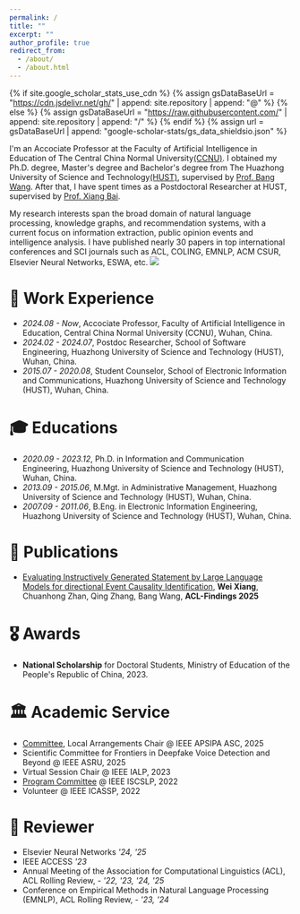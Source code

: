 ```yaml
---
permalink: /
title: ""
excerpt: ""
author_profile: true
redirect_from: 
  - /about/
  - /about.html
---
```


{% if site.google_scholar_stats_use_cdn %}
{% assign gsDataBaseUrl = "https://cdn.jsdelivr.net/gh/" | append: site.repository | append: "@" %}
{% else %}
{% assign gsDataBaseUrl = "https://raw.githubusercontent.com/" | append: site.repository | append: "/" %}
{% endif %}
{% assign url = gsDataBaseUrl | append: "google-scholar-stats/gs_data_shieldsio.json" %}

<span class='anchor' id='about-me'></span>

I'm an Accociate Professor at the Faculty of Artificial Intelligence in Education of The Central China Normal University[(CCNU)](https://www.ccnu.edu.cn/). I obtained my Ph.D. degree, Master's degree and Bachelor's degree from The Huazhong University of Science and Technology[(HUST)](https://www.hust.edu.cn), supervised by [Prof. Bang Wang](https://eic.hust.edu.cn/teacher/wangbang/index.htm). After that, I have spent times as a Postdoctoral Researcher at HUST, supervised by [Prof. Xiang Bai](http://faculty.hust.edu.cn/baixiang/zh_CN/more/1412472/jsjjgd/index.htm). 

My research interests span the broad domain of natural language processing, knowledge graphs, and recommendation systems, with a current focus on information extraction, public opinion events and intelligence analysis.
I have published nearly 30 papers in top international conferences and SCI journals such as ACL, COLING, EMNLP, ACM CSUR, Elsevier Neural Networks, ESWA, etc. <a href="https://scholar.google.com/citations?user=YrcnOxYAAAAJ"><img src="https://img.shields.io/endpoint?logo=Google%20Scholar&url=https%3A%2F%2Fcdn.jsdelivr.net%2Fgh%2FJason-Xiang5231%2FJason-Xiang5231.github.io@google-scholar-stats%2Fgs_data_shieldsio.json&labelColor=f6f6f6&color=9cf&style=flat&label=citations"></a>

# 💼 Work Experience

- *2024.08 - Now*, Accociate Professor, Faculty of Artificial Intelligence in Education, Central China Normal University (CCNU), Wuhan, China.
- *2024.02 - 2024.07*, Postdoc Researcher, School of Software Engineering, Huazhong University of Science and Technology (HUST), Wuhan, China.
- *2015.07 - 2020.08*, Student Counselor, School of Electronic Information and Communications, Huazhong University of Science and Technology (HUST), Wuhan, China.

# 🎓 Educations

- *2020.09 - 2023.12*, Ph.D. in Information and Communication Engineering, Huazhong University of Science and Technology (HUST), Wuhan, China.
- *2013.09 - 2015.06*, M.Mgt. in Administrative Management, Huazhong University of Science and Technology (HUST), Wuhan, China.
- *2007.09 - 2011.06*, B.Eng. in Electronic Information Engineering, Huazhong University of Science and Technology (HUST), Wuhan, China.


# 📝 Publications 

- [Evaluating Instructively Generated Statement by Large Language Models for directional Event Causality Identification](https://Jason-Xiang5231.github.io), **Wei Xiang**, Chuanhong Zhan, Qing Zhang, Bang Wang, **ACL-Findings 2025**


# 🎖️ **Awards** 

- **National Scholarship** for Doctoral Students, Ministry of Education of the People's Republic of China, 2023. 

# 🏛️ **Academic Service**

- [Committee](https://www.apsipa2025.org/wp/committee/), Local Arrangements Chair  @ IEEE APSIPA ASC, 2025
- Scientific Committee for Frontiers in Deepfake Voice Detection and Beyond @ IEEE ASRU, 2025
- Virtual Session Chair @ IEEE IALP, 2023
- [Program Committee](https://www.asianlp.sg/conferences/iscslp2022/web/committees/) @ IEEE ISCSLP, 2022
- Volunteer @ IEEE ICASSP, 2022
  
# 📝 **Reviewer**

- Elsevier Neural Networks *'24, '25*
- IEEE ACCESS *'23*
- Annual Meeting of the Association for Computational Linguistics (ACL), ACL Rolling Review, - *'22, '23, '24, '25*
- Conference on Empirical Methods in Natural Language Processing (EMNLP), ACL Rolling Review, - *'23, '24*
